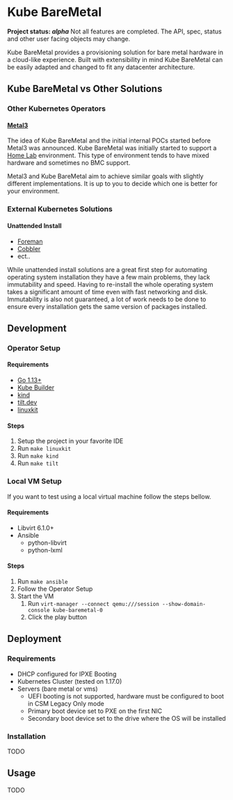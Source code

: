 # Kube BareMetal

**Project status: *alpha*** Not all features are completed. The API, spec, status and other user facing objects 
may change.

Kube BareMetal provides a provisioning solution for bare metal hardware in a cloud-like experience. Built with extensibility
in mind Kube BareMetal can be easily adapted and changed to fit any datacenter architecture.

## Kube BareMetal vs Other Solutions

### Other Kubernetes Operators

#### [Metal3](https://metal3.io/)

The idea of Kube BareMetal and the initial internal POCs started before Metal3 was announced. Kube BareMetal was initially
started to support a [Home Lab](https://www.reddit.com/r/homelab/) environment. This type of environment tends to have 
mixed hardware and sometimes no BMC support. 

Metal3 and Kube BareMetal aim to achieve similar goals with slightly different implementations. It is up to you to decide
which one is better for your environment.

### External Kubernetes Solutions

#### Unattended Install

* [Foreman](https://theforeman.org/)
* [Cobbler](https://cobbler.github.io/)
* ect..

While unattended install solutions are a great first step for automating operating system installation they have a few
main problems, they lack immutability and speed. Having to re-install the whole operating system takes a significant 
amount of time even with fast networking and disk. Immutability is also not guaranteed, a lot of work needs to be done
to ensure every installation gets the same version of packages installed.

## Development

### Operator Setup

#### Requirements

* [Go 1.13+](https://golang.org/)
* [Kube Builder](https://github.com/kubernetes-sigs/kubebuilder)
* [kind](https://github.com/kubernetes-sigs/kind)
* [tilt.dev](https://tilt.dev/)
* [linuxkit](https://github.com/linuxkit/linuxkit)

#### Steps

1. Setup the project in your favorite IDE
1. Run `make linuxkit`
1. Run `make kind`
1. Run `make tilt`

### Local VM Setup

If you want to test using a local virtual machine follow the steps bellow.

#### Requirements

* Libvirt 6.1.0+
* Ansible
    * python-libvirt
    * python-lxml

#### Steps

1. Run `make ansible`
1. Follow the Operator Setup
1. Start the VM
    1. Run `virt-manager --connect qemu:///session --show-domain-console kube-baremetal-0`
    1. Click the play button

## Deployment

### Requirements

* DHCP configured for IPXE Booting
* Kubernetes Cluster (tested on 1.17.0)
* Servers (bare metal or vms) 
    * UEFI booting is not supported, hardware must be configured to boot in CSM Legacy Only mode
    * Primary boot device set to PXE on the first NIC
    * Secondary boot device set to the drive where the OS will be installed

### Installation

TODO

## Usage

TODO

